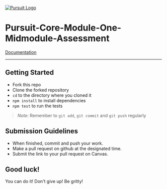 [![Pursuit Logo](https://avatars1.githubusercontent.com/u/5825944?s=200&v=4)](https://pursuit.org)

# Pursuit-Core-Module-One-Midmodule-Assessment

[Documentation](https://joinpursuit.github.io/Module-One-Midmodule-Assessment/)
___

## Getting Started 
* Fork this repo
* Clone the forked repository
* `cd` to the directory where you cloned it
* `npm install` to install dependencies
* `npm test` to run the tests

> *Note*: Remember to `git add`, `git commit` and `git push` regularly

## Submission Guidelines
  * When finished, commit and push your work.
  * Make a pull request on github at the designated time.
  * Submit the link to your pull request on Canvas. 

## Good luck! 
You can do it! Don't give up! Be gritty! 
